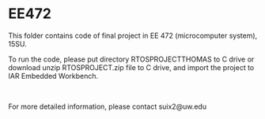 # EE472
<p>
This folder contains code of final project in EE 472 (microcomputer system), 15SU.
</p>
<p>
To run the code, please put directory RTOSPROJECTTHOMAS to C drive or download unzip RTOSPROJECT.zip file to C drive, and import the project to IAR Embedded Workbench.
</p>
<br>
<p>
For more detailed information, please contact suix2@uw.edu
</p>
